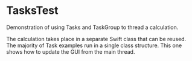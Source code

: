 # TasksTest
Demonstration of using Tasks and TaskGroup to thread a calculation. 

The calculation takes place in a separate Swift class that can be reused. The majority of Task examples run in a single class structure. This one shows how to update the GUI from the main thread.

